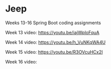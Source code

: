 # Jeep

Weeks 13-16 Spring Boot coding assignments

Week 13 video: https://youtu.be/iajWploFquA

Week 14 video: https://youtu.be/h_VuNKqWA4U

Week 15 video: https://youtu.be/R3OVcuHCx2I

Week 16 video:
